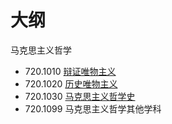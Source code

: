 # 大纲



  马克思主义哲学

  - 720.1010 [辩证唯物主义](https://zh.wikipedia.org/wiki/辩证唯物主义)
  - 720.1020 [历史唯物主义](https://zh.wikipedia.org/wiki/历史唯物主义)
  - 720.1030 [马克思主义哲学史](https://zh.wikipedia.org/w/index.php?title=马克思主义哲学史&action=edit&redlink=1)
  - 720.1099 马克思主义哲学其他学科
